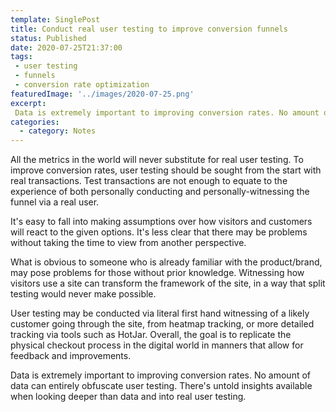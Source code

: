 ```yaml
---
template: SinglePost
title: Conduct real user testing to improve conversion funnels
status: Published
date: 2020-07-25T21:37:00
tags:
 - user testing
 - funnels
 - conversion rate optimization
featuredImage: '../images/2020-07-25.png'
excerpt:
 Data is extremely important to improving conversion rates. No amount of data can entirely obfuscate user testing. There's untold insights available when looking deeper than data and into real user testing.
categories:
  - category: Notes
---
```

All the metrics in the world will never substitute for real user testing. To improve conversion rates, user testing should be sought from the start with real transactions. Test transactions are not enough to equate to the experience of both personally conducting and personally-witnessing the funnel via a real user.

It's easy to fall into making assumptions over how visitors and customers will react to the given options. It's less clear that there may be problems without taking the time to view from another perspective.

What is obvious to someone who is already familiar with the product/brand, may pose problems for those without prior knowledge. Witnessing how visitors use a site can transform the framework of the site, in a way that split testing would never make possible.

User testing may be conducted via literal first hand witnessing of a likely customer going through the site, from heatmap tracking, or more detailed tracking via tools such as HotJar. Overall, the goal is to replicate the physical checkout process in the digital world in manners that allow for feedback and improvements.

Data is extremely important to improving conversion rates. No amount of data can entirely obfuscate user testing. There's untold insights available when looking deeper than data and into real user testing.
